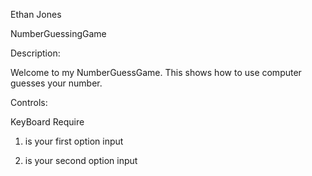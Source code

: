Ethan Jones

NumberGuessingGame

Description:

Welcome to my NumberGuessGame. This shows how to use computer guesses your number.

Controls:

KeyBoard Require

1. is your first option input

2. is your second option input

